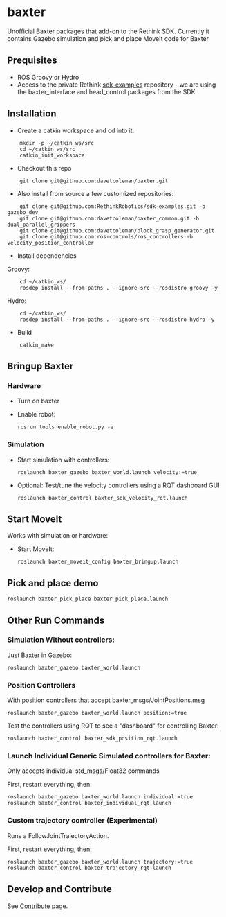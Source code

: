 baxter
======

Unofficial Baxter packages that add-on to the Rethink SDK. Currently it contains Gazebo simulation and pick and place MoveIt code for Baxter

## Prequisites

 * ROS Groovy or Hydro
 * Access to the private Rethink [sdk-examples](https://github.com/RethinkRobotics/sdk-examples) repository - we are using the baxter_interface and head_control packages from the SDK

## Installation

* Create a catkin workspace and cd into it:

```
    mkdir -p ~/catkin_ws/src
    cd ~/catkin_ws/src
    catkin_init_workspace
```

* Checkout this repo

```
    git clone git@github.com:davetcoleman/baxter.git
```

* Also install from source a few customized repositories:

```
    git clone git@github.com:RethinkRobotics/sdk-examples.git -b gazebo_dev
    git clone git@github.com:davetcoleman/baxter_common.git -b dual_parallel_grippers
    git clone git@github.com:davetcoleman/block_grasp_generator.git
    git clone git@github.com:ros-controls/ros_controllers -b velocity_position_controller
```

* Install dependencies

Groovy:
```
    cd ~/catkin_ws/
    rosdep install --from-paths . --ignore-src --rosdistro groovy -y
```

Hydro:
```
    cd ~/catkin_ws/
    rosdep install --from-paths . --ignore-src --rosdistro hydro -y
```

* Build

```
    catkin_make
```

## Bringup Baxter

### Hardware

 * Turn on baxter
 * Enable robot:

    ```
    rosrun tools enable_robot.py -e
    ```

### Simulation 

 * Start simulation with controllers:
   ```
   roslaunch baxter_gazebo baxter_world.launch velocity:=true
   ```

 * Optional: Test/tune the velocity controllers using a RQT dashboard GUI
   ```
   roslaunch baxter_control baxter_sdk_velocity_rqt.launch 
   ```

## Start MoveIt

Works with simulation or hardware:

 * Start MoveIt:

   ```
   roslaunch baxter_moveit_config baxter_bringup.launch
   ```

## Pick and place demo

   ```
   roslaunch baxter_pick_place baxter_pick_place.launch
   ```

## Other Run Commands

### Simulation Without controllers:

Just Baxter in Gazebo:

```
roslaunch baxter_gazebo baxter_world.launch
```

### Position Controllers

With position controllers that accept baxter_msgs/JointPositions.msg

```
roslaunch baxter_gazebo baxter_world.launch position:=true
```

Test the controllers using RQT to see a "dashboard" for controlling Baxter:

```
roslaunch baxter_control baxter_sdk_position_rqt.launch 
```

### Launch Individual Generic Simulated controllers for Baxter:

Only accepts individual std_msgs/Float32 commands

First, restart everything, then:

```
roslaunch baxter_gazebo baxter_world.launch individual:=true
roslaunch baxter_control baxter_individual_rqt.launch 
```

### Custom trajectory controller (Experimental)

Runs a FollowJointTrajectoryAction.

First, restart everything, then:

```
roslaunch baxter_gazebo baxter_world.launch trajectory:=true
roslaunch baxter_control baxter_trajectory_rqt.launch
```

## Develop and Contribute

See [Contribute](https://github.com/osrf/baxter/blob/master/CONTRIBUTING.md) page.
